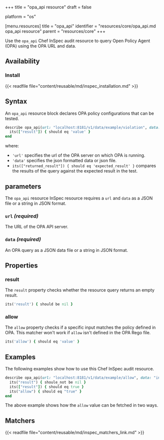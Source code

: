 +++
title = "opa_api resource"
draft = false

platform = "os"

[menu.resources]
    title = "opa_api"
    identifier = "resources/core/opa_api.md opa_api resource"
    parent = "resources/core"
+++

Use the `opa_api` Chef InSpec audit resource to query Open Policy Agent (OPA) using the OPA URL and data.

## Availability

### Install

{{< readfile file="content/reusable/md/inspec_installation.md" >}}

## Syntax

An `opa_api` resource block declares OPA policy configurations that can be tested.

```ruby
describe opa_api(url: "localhost:8181/v1/data/example/violation", data: "input.json") do
  its(["result"]) { should eq 'value' }
end
```

where:

- `'url'` specifies the url of the OPA server on which OPA is running.
- `'data'` specifies the json formatted data or json file.
- `its(["returned_result"]) { should eq 'expected_result' }` compares the results of the query against the expected result in the test.

## parameters

The `opa_api` resource InSpec resource requires a `url` and `data` as a JSON file or a string in JSON format.

### `url` _(required)_

The URL of the OPA API server.

### `data` _(required)_

An OPA query as a JSON data file or a string in JSON format.

## Properties

### result

The `result` property checks whether the resource query returns an empty result.

```ruby
its('result') { should be nil }
```

### allow

The `allow` property checks if a specific input matches the policy defined in OPA. This matcher won't work if `allow` isn't defined in the OPA Rego file.

```ruby
its('allow') { should eq 'value' }
```

## Examples

The following examples show how to use this Chef InSpec audit resource.

```ruby
describe opa_api(url: "localhost:8181/v1/data/example/allow", data: "input.json") do
  its("result") { shoule_not be nil }
  its(["result"]) { should eq true }
  its("allow") { should eq "true" }
end
```

The above example shows how the `allow` value can be fetched in two ways.

## Matchers

{{< readfile file="content/reusable/md/inspec_matchers_link.md" >}}
